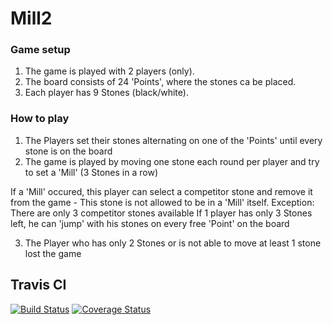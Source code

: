 # Mill2

### Game setup
 1. The game is played with 2 players (only).
 2. The board consists of 24 'Points', where the stones ca be placed.
 3. Each player has 9 Stones (black/white).
  
 ### How to play
 1. The Players set their stones alternating on one of the 'Points' until every stone is on the board
 2. The game is played by moving one stone each round per player and try to set a 'Mill' (3 Stones in a row)
 
 If a 'Mill' occured, this player can select a competitor stone and remove it from the game - This stone is not allowed to be in a 'Mill' itself.
 Exception: There are only 3 competitor stones available
 If 1 player has only 3 Stones left, he can 'jump' with his stones on every free 'Point' on the board
 
 3. The Player who has only 2 Stones or is not able to move at least 1 stone lost the game


## Travis CI
[![Build Status](https://travis-ci.com/ScotSche/Mill2.svg?branch=origin%2Fdev)](https://travis-ci.com/ScotSche/Mill2)
[![Coverage Status](https://coveralls.io/repos/github/ScotSche/Mill2/badge.svg?branch=origin/dev)](https://coveralls.io/github/ScotSche/Mill2?branch=origin/dev)
